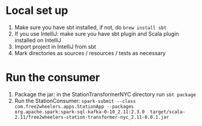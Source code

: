 # Local set up
  1. Make sure you have sbt installed, if not, do `brew install sbt`
  2. If you use IntelliJ: make sure you have sbt plugin and Scala plugin installed on IntelliJ
  3. Import project in IntelliJ from sbt
  4. Mark directories as sources / resources / tests as necessary

# Run the consumer
1. Package the jar: in the StationTransformerNYC directory run `sbt package`
2. Run the StationConsumer: `spark-submit --class com.free2wheelers.apps.StationApp --packages org.apache.spark:spark-sql-kafka-0-10_2.11:2.3.0  target/scala-2.11/free2wheelers-station-transformer-nyc_2.11-0.0.1.jar`